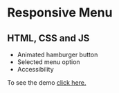 # Responsive Menu
## HTML, CSS and JS

- Animated hamburger button
- Selected menu option
- Accessibility

To see the demo [click here.](https://ariele2002.github.io/menu-responsive/)